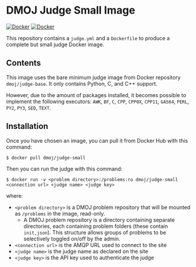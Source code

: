 # DMOJ Judge Small Image

[![Docker](https://img.shields.io/docker/stars/dmoj/judge-small.svg)](https://hub.docker.com/r/dmoj/judge-small/)
[![Docker](https://img.shields.io/docker/pulls/dmoj/judge-small.svg)](https://hub.docker.com/r/dmoj/judge-small/)

This repository contains a `judge.yml` and a `Dockerfile` to produce a complete but small judge Docker image.

## Contents

This image uses the bare minimum judge image from Docker repository `dmoj/judge-base`. It only contains Python, C, and C++ support.

However, due to the amount of packages installed, it becomes possible to implement the following executors:
`AWK`, `BF`, `C`, `CPP`, `CPP0X`, `CPP11`, `GAS64`, `PERL`, `PY2`, `PY3`, `SED`, `TEXT`.

## Installation

Once you have chosen an image, you can pull it from Docker Hub with this command:

```shell
$ docker pull dmoj/judge-small
```

Then you can run the judge with this command:

```shell
$ docker run -v <problem directory>:/problems:ro dmoj/judge-small <connection url> <judge name> <judge key>
```

where:
  * `<problem directory>` is a DMOJ problem repository that will be mounted as `/problems` in the image, read-only.
    * A DMOJ problem repository is a directory containing separate directories, each containing problem folders
      (these contain `init,json`). This structure allows groups of problems to be selectively toggled on/off by the admin.
  * `<connection url>` is the AMQP URL used to connect to the site
  * `<judge name>` is the judge name as declared on the site
  * `<judge key>` is the API key used to authenticate the judge
